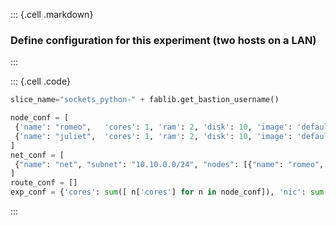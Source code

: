 ::: {.cell .markdown}
### Define configuration for this experiment (two hosts on a LAN)
:::

::: {.cell .code}
```python
slice_name="sockets_python-" + fablib.get_bastion_username()

node_conf = [
 {'name': "romeo",   'cores': 1, 'ram': 2, 'disk': 10, 'image': 'default_ubuntu_22', 'packages': ["python3"]}, 
 {'name': "juliet",  'cores': 1, 'ram': 2, 'disk': 10, 'image': 'default_ubuntu_22', 'packages': ["python3"]}, 
]
net_conf = [
 {"name": "net", "subnet": "10.10.0.0/24", "nodes": [{"name": "romeo",   "addr": "10.10.0.100"}, {"name": "juliet", "addr": "10.10.0.101"}]}
]
route_conf = []
exp_conf = {'cores': sum([ n['cores'] for n in node_conf]), 'nic': sum([len(n['nodes']) for n in net_conf]) }
```
:::
